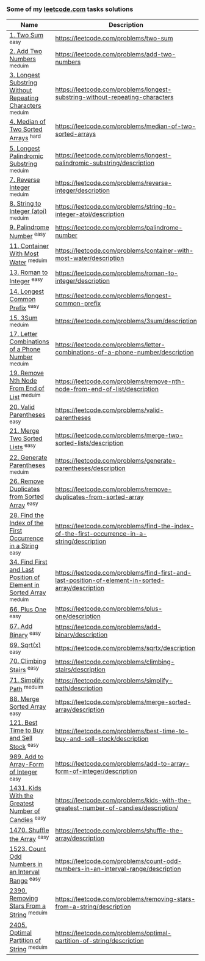### Some of my [leetcode.com](https://leetcode.com) tasks solutions

|Name|Description|Runtime(%)|Memory(%)|
|--|--|--|--|
|[1. Two Sum](/Two%20Sum/Solution.cs) <sup>easy<sup>| https://leetcode.com/problems/two-sum| 67.26 | 42.44 |
|[2. Add Two Numbers](/Add%20Two%20Numbers/Solution.cs) <sup>meduim<sup>| https://leetcode.com/problems/add-two-numbers | 93.51 | 68.17 |
| [3. Longest Substring Without Repeating Characters](/Longest%20Substring%20Without%20Repeating%20Characters/Solution.cs) <sup>meduim<sup> | https://leetcode.com/problems/longest-substring-without-repeating-characters | 39.18 | 58.86 |
| [4. Median of Two Sorted Arrays](/Median%20of%20Two%20Sorted%20Arrays/Solution.cs) <sup>hard<sup> | https://leetcode.com/problems/median-of-two-sorted-arrays | 93.30 | 69.77 |
| [5. Longest Palindromic Substring](/Longest%20Palindromic%20Substring/Solution.cs) <sup>meduim<sup>|https://leetcode.com/problems/longest-palindromic-substring/description | 44.30 | 65.33 |
| [7. Reverse Integer](/Reverse%20Integer/Solution.cs) <sup>meduim<sup> | https://leetcode.com/problems/reverse-integer/description | 71.22 | 72.83 |
| [8. String to Integer (atoi)](/String%20to%20Integer%20(atoi)/Solution.cs) <sup>meduim<sup> | https://leetcode.com/problems/string-to-integer-atoi/description | 50.32 | 74.75 |
| [9. Palindrome Number](/Palindrome%20Number/Solution.cs) <sup>easy<sup> | https://leetcode.com/problems/palindrome-number | 47.54 | 95.65 |
| [11. Container With Most Water](/Container%20With%20Most%20Water/Solution.cs) <sup>meduim<sup> | https://leetcode.com/problems/container-with-most-water/description | 9.31 | 53.96 |
| [13. Roman to Integer](/Roman%20to%20Integer/Solution.cs) <sup>easy<sup> | https://leetcode.com/problems/roman-to-integer/description | 96.24 | 71.49 |
| [14. Longest Common Prefix](/Longest%20Common%20Prefix/Solution.cs) <sup>easy<sup> | https://leetcode.com/problems/longest-common-prefix | 35.57 | 74.33 |
| [15. 3Sum](/3Sum/Solution.cs) <sup>meduim<sup> | https://leetcode.com/problems/3sum/description | 38.6 | 95.73 |
| [17. Letter Combinations of a Phone Number](/Letter%20Combinations%20of%20a%20Phone%20Number/Solution.cs) <sup>meduim<sup> | https://leetcode.com/problems/letter-combinations-of-a-phone-number/description | 24.65 | 87.9 |
| [19. Remove Nth Node From End of List](/%20Remove%20Nth%20Node%20From%20End%20of%20List/Solution.cs) <sup>meduim<sup> | https://leetcode.com/problems/remove-nth-node-from-end-of-list/description | 85.26 | 79.96 |
| [20. Valid Parentheses](/Valid%20Parentheses/Solution.cs) <sup>easy<sup> | https://leetcode.com/problems/valid-parentheses | 93.72 | 16.65 |
| [21. Merge Two Sorted Lists](/Merge%20Two%20Sorted%20Lists/Solution.cs) <sup>easy<sup> | https://leetcode.com/problems/merge-two-sorted-lists/description | 90.22 | 79.17 |
| [22. Generate Parentheses](/Generate%20Parentheses/Solution.cs) <sup>meduim<sup> | https://leetcode.com/problems/generate-parentheses/description | 81.8 | 38.80 |
| [26. Remove Duplicates from Sorted Array](/Remove%20Duplicates%20from%20Sorted%20Array/Solution.cs) <sup>easy<sup> | https://leetcode.com/problems/remove-duplicates-from-sorted-array | 68.42 | 32.7 |
| [28. Find the Index of the First Occurrence in a String](/Find%20the%20Index%20of%20the%20First%20Occurrence%20in%20a%20String/Solution.cs) <sup>easy<sup> | https://leetcode.com/problems/find-the-index-of-the-first-occurrence-in-a-string/description | 35.65 | 59.93 |
| [34. Find First and Last Position of Element in Sorted Array](/%20Find%20First%20and%20Last%20Position%20of%20Element%20in%20Sorted%20Array/Solution.cs) <sup>meduim<sup> | https://leetcode.com/problems/find-first-and-last-position-of-element-in-sorted-array/description | 64.79 | 19.95 |
| [66. Plus One](/Plus%20One/Solution.cs) <sup>easy<sup> | https://leetcode.com/problems/plus-one/description | 76.84 | 72.62 |
| [67. Add Binary](/Add%20Binary/Solution.cs) <sup>easy<sup> | https://leetcode.com/problems/add-binary/description | 57.49 | 55.99 |
| [69. Sqrt(x)](/Sqrt(x)/Solution.cs) <sup>easy<sup> | https://leetcode.com/problems/sqrtx/description | 81.47 | 36.86 |
| [70. Climbing Stairs](/Climbing%20Stairs/Solution.cs) <sup>easy<sup> | https://leetcode.com/problems/climbing-stairs/description | 82.33 | 11.25 |
| [71. Simplify Path](/Simplify%20Path/Solution.cs) <sup>meduim<sup> | https://leetcode.com/problems/simplify-path/description | 75.51 | 29.9 |
| [88. Merge Sorted Array](/Merge%20Sorted%20Array/Solution.cs) <sup>easy<sup> | https://leetcode.com/problems/merge-sorted-array/description | 64.63 | 52.22 |
| [121. Best Time to Buy and Sell Stock](/Best%20Time%20to%20Buy%20and%20Sell%20Stock/Solution.cs) <sup>easy<sup> | https://leetcode.com/problems/best-time-to-buy-and-sell-stock/description | 93.48 | 74.97 |
| [989. Add to Array-Form of Integer](/Add%20to%20Array-Form%20of%20Integer/Solution.cs) <sup>easy<sup> | https://leetcode.com/problems/add-to-array-form-of-integer/description | 15.41 | 87.26 |
| [1431. Kids With the Greatest Number of Candies](/Kids%20With%20the%20Greatest%20Number%20of%20Candies/Solution.cs) <sup>easy<sup> | https://leetcode.com/problems/kids-with-the-greatest-number-of-candies/description/ | 33.1 | 67.31 |
| [1470. Shuffle the Array](/Shuffle%20the%20Array/Solution.cs) <sup>easy<sup> | https://leetcode.com/problems/shuffle-the-array/description | 35.70 | 16.77 |
| [1523. Count Odd Numbers in an Interval Range](/Count%20Odd%20Numbers%20in%20an%20Interval%20Range/Solution.cs) <sup>easy<sup> | https://leetcode.com/problems/count-odd-numbers-in-an-interval-range/description | 95.98 | 22.86 |
| [2390. Removing Stars From a String](/Removing%20Stars%20From%20a%20String/Solution.cs) <sup>meduim<sup> | https://leetcode.com/problems/removing-stars-from-a-string/description | 81.13 | 69.81 |
| [2405. Optimal Partition of String](/Optimal%20Partition%20of%20String/Solution.cs) <sup>meduim<sup> | https://leetcode.com/problems/optimal-partition-of-string/description | 99.6 | 50.39 |